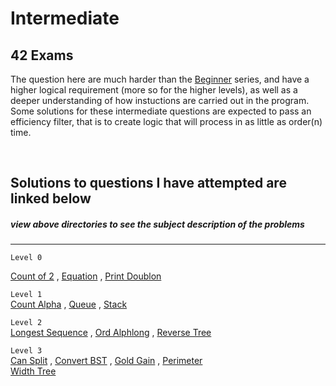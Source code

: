 # Intermediate
## 42 Exams

The question here are much harder than the [Beginner] series, and have a higher logical requirement (more so for the higher levels), as well as a deeper understanding of how instuctions are carried out in the program. Some solutions for these intermediate questions are expected to pass an efficiency filter, that is to create logic that will process in as little as order(n) time.  

<br>

## Solutions to questions I have attempted are linked below  
##### view above directories to see the subject description of the problems
---

`Level 0`  

[Count of 2] , [Equation] , [Print Doublon]  

`Level 1`  
[Count Alpha] , [Queue] , [Stack]  

`Level 2`  
[Longest Sequence] , [Ord Alphlong] , [Reverse Tree]  

`Level 3`  
[Can Split] , [Convert BST] , [Gold Gain] , [Perimeter]  
[Width Tree]  



[Beginner]:  https://github.com/rpeepz/42-Exams/tree/master/Beginner#beginner "training wheels"
[Count of 2]:  https://github.com/rpeepz/42-Exams/blob/master/Intermediate/0-count_of_2/count_of_2_09:10:19.c "count"  
[Equation]:  https://github.com/rpeepz/42-Exams/blob/master/Intermediate/0-equation/equation_09:17:19.c "equate"  
[Print Doublon]: https://github.com/rpeepz/42-Exams/blob/master/Intermediate/0-print_doublon/print_doublon_11:12:19.c "doublon"  
[Count Alpha]: https://github.com/rpeepz/42-Exams/tree/master/Intermediate/1-count_alpha "count"   
[Queue]: https://github.com/rpeepz/42-Exams/blob/master/Intermediate/1-queue/queue_09:24:19.c "queue"  
[Stack]: https://github.com/rpeepz/42-Exams/blob/master/Intermediate/1-stack/stack_11:12:19.c "stack"  
[Longest Sequence]: https://github.com/rpeepz/42-Exams/tree/master/Intermediate/2-longest_sequence "long"  
[Ord Alphlong]: https://github.com/rpeepz/42-Exams/blob/master/Intermediate/2-ord_alphlong/ord_alphlong_11:12:19.c "sort"  
[Reverse Tree]: https://github.com/rpeepz/42-Exams/blob/master/Intermediate/2-reverse_tree/reverse_tree_09:24:19.c "reverse"  
[Can Split]: https://github.com/rpeepz/42-Exams/tree/master/Intermediate/3-can_split "Can U"
[Convert BST]: https://github.com/rpeepz/42-Exams/tree/master/Intermediate/3-convert_bst "BST"
[Gold Gain]: https://github.com/rpeepz/42-Exams/tree/master/Intermediate/3-gold_gain "gain"  
[Perimeter]: https://github.com/rpeepz/42-Exams/tree/master/Intermediate/3-perimeter "Peri"
[Width Tree]: https://github.com/rpeepz/42-Exams/tree/master/Intermediate/3-width_tree "width"   
